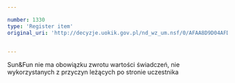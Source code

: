 ```yaml
---

number: 1330
type: 'Register item'
original_uri: 'http://decyzje.uokik.gov.pl/nd_wz_um.nsf/0/AFAA8D9D04AFDB72C12574010034E55A?OpenDocument'


---
```


Sun&amp;Fun nie ma obowiązku zwrotu wartości świadczeń, nie wykorzystanych z przyczyn leżących po stronie uczestnika
